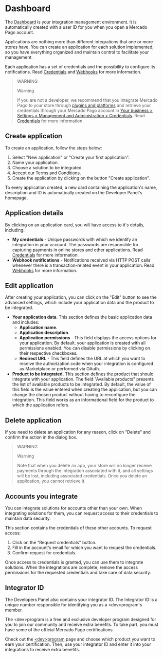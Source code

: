 # Dashboard
The [Dashboard](https://mercadopago[FAKER][URL][DOMAIN]/developers/panel) is your integration management environment. It is automatically created with a user ID for you when you open a Mercado Pago account. 

Applications are nothing more than different integrations that one or more stores have. You can create an application for each solution implemented, so you have everything organized and maintain control to facilitate your management. 

Each application has a set of credentials and the possibility to configure its notifications. Read [Credentials](https://www.mercadopago[FAKER][URL][DOMAIN]/developers/en/guides/resources/credentials) and [Webhooks](https://www.mercadopago[FAKER][URL][DOMAIN]/developers/en/guides/notifications/webhooks) for more information.

> WARNING 
> 
> Warning
> 
> If you are not a developer, we recommend that you integrate Mercado Pago to your store through [plugins and platforms](https://www.mercadopago[FAKER][URL][DOMAIN]/developers/en/guides/plugins) and retrieve your credentials through your Mercado Pago account in [Your business > Settings > Management and Administration > Credentials](https://www.mercadopago[FAKER][URL][DOMAIN]/settings/account/credentials). Read [Credentials](https://www.mercadopago[FAKER][URL][DOMAIN]/developers/en/guides/resources/credentials) for more information.


## Create application
To create an application, follow the steps below:

1. Select "New application" or "Create your first application".
2. Name your application.
3. Choose a solution to be integrated.
4. Accept our Terms and Conditions.
5. Create the application by clicking on the button "Create application".

To every application created, a new card containing the application's name, description and ID is automatically created on the Developer Panel's homepage.



## Application details
By clicking on an application card, you will have access to it's details, including:

- **My credentials** - Unique passwords with which we identify an integration in your account. The passwords are responsible for capturing payments in online stores and other applications. Read [Credentials](https://www.mercadopago[FAKER][URL][DOMAIN]/developers/en/guides/resources/credentials) for more information.
- **Webhook notifications** - Notifications received via HTTP POST calls whenever there is a transaction-related event in your application. Read [Webhooks](https://www.mercadopago[FAKER][URL][DOMAIN]/developers/en/guides/notifications/webhooks) for more information.



## Edit application
After creating your application, you can click on the "Edit" button to see the advanced settings, which include your application data and the product to be integrated.

- **Your application data**. This section defines the basic application data and includes:
  - **Application name**.
  - **Application description**.
  - **Application permissions** - This field displays the access options for your application. By default, your application is created with all permissions enabled. You can disable permissions by clicking on their respective checkboxes.
  - **Redirect URL** - This field defines the URL at which you want to receive the authorization code when your integration is configured as Marketplace or performed via OAuth.
- **Product to be integrated**. This section defines the product that should integrate with your application. The field "Available products" presents the list of available products to be integrated. By default, the value of this field is the value entered when creating the application, but you can change the chosen product without having to reconfigure the integration. This field works as an informational field for the product to which the application refers.


## Delete application
If you need to delete an application for any reason, click on "Delete" and confirm the action in the dialog box. 

>WARNING
>
>Warning
>
>Note that when you delete an app, your store will no longer receive payments through the integration associated with it, and all settings will be lost, including associated credentials. Once you delete an application, you cannot retrieve it.


## Accounts you integrate
You can integrate solutions for accounts other than your own. When integrating solutions for them, you can request access to their credentials to maintain data security. 

This section contains the credentials of these other accounts. To request access:

1. Click on the "Request credentials" button.
2. Fill in the account's email for which you want to request the credentials. 
3. Confirm request for credentials.

Once access to credentials is granted, you can use them to integrate solutions. When the integrations are complete, remove the access permissions for the requested credentials and take care of data security.

## Integrator ID
The Developers Panel also contains your integrator ID. The Integrator ID is a unique number responsible for identifying you as a &lt;dev&gt;program's member. 

The &lt;dev&gt;program is a free and exclusive developer program designed for you to join our community and receive extra benefits. To take part, you must have some of the official Mercado Pago certifications. 

Check out the [&lt;dev&gt;program](https://www.mercadopago[FAKER][URL][DOMAIN]/developers/en/developer-program) page and choose which product you want to earn your certification. Then, use your integrator ID and enter it into your integrations to receive extra benefits.
